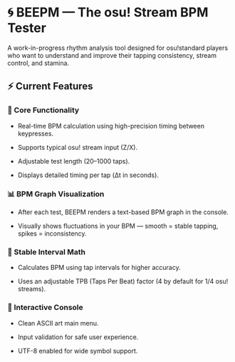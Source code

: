 # **🌀 BEEPM — The osu! Stream BPM Tester**

A work-in-progress rhythm analysis tool designed for osu!standard players who want to understand and improve their tapping consistency, stream control, and stamina.


## ⚡ Current Features

### 🧭 Core Functionality

* Real-time BPM calculation using high-precision timing between keypresses.

*  Supports typical osu! stream input (Z/X).

* Adjustable test length (20–1000 taps).

* Displays detailed timing per tap (Δt in seconds).

### 📊 BPM Graph Visualization

* After each test, BEEPM renders a text-based BPM graph in the console.

* Visually shows fluctuations in your BPM — smooth = stable tapping, spikes = inconsistency.

### 🧮 Stable Interval Math

* Calculates BPM using tap intervals for higher accuracy.

* Uses an adjustable TPB (Taps Per Beat) factor (4 by default for 1/4 osu! streams).

### 💬 Interactive Console

* Clean ASCII art main menu.

* Input validation for safe user experience.

* UTF-8 enabled for wide symbol support.
